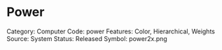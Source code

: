 # Power

Category: Computer
Code: power
Features: Color, Hierarchical, Weights
Source: System
Status: Released
Symbol: power2x.png